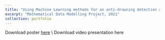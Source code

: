 ```yaml
---
title: "Using Machine Learning methods for an anti-drowning detection algorithm"
excerpt: "Mathematical Data Modelling Project, 2021"
collection: portfolio
---
```


Download poster [here](http://vedang-joshi.github.io/files/mdm3_3.pdf) \\
Download video presentation here
